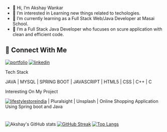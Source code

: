 - 👋 Hi, I’m Akshay Wankar
- 👀 I’m interested in Learning new things related to techologies.
- 🌱 I’m currently learning as a Full Stack Web/Java Developer at Masai School.
- 💞️ I’m a Full Stack Java Developer who fucuses on scure application with clean and efficient code.

## :link: Connect With Me
[![portfolio](https://img.shields.io/badge/my_portfolio-000?style=for-the-badge&logo=ko-fi&logoColor=white)](https://akshay3-portfolio.netlify.app/)
[![linkedin](https://img.shields.io/badge/linkedin-0A66C2?style=for-the-badge&logo=linkedin&logoColor=white)](https://www.linkedin.com/in/akshay-d-wankar-394926169/)
<!-- [![twitter](https://img.shields.io/badge/twitter-1DA1F2?style=for-the-badge&logo=twitter&logoColor=white)](https://twitter.com/) -->
Tech Stack 

JAVA | MYSQL | SPRING BOOT | JAVASCRIPT | HTML5 | CSS | C++ | C

Interesting On My Project

[![lifestylestoreindia](https://img.shields.io/badge/LifestylestoreIndia-000?style=for-the-badge&logo=ko-fi&logoColor=white)](https://akshay-lifestylestoreindia.netlify.app/) | Pluralsight | Unsplash | Online Shopping Application Using Spring boot and Java

#
<p align="center">
<!-- <img width="48%" src="https://github-readme-stats.vercel.app/api?username=akshaydwankar3&show_icons=true&theme=dark&title_color=ff8000&text_color=ffffff&bg_color=6a6a6a&locale=en&hide_border=true" alt="akshaydwankar3" />
<img width="48%" src="https://github-readme-streak-stats.herokuapp.com/?user=akshaydwankar3&theme=highcontrast&hide_border=true" alt="akshaydwankar3" />
<img width="40%" src="https://github-readme-stats.vercel.app/api/top-langs?username=akshaydwankar3&show_icons=true&theme=dark&title_color=ff8000&text_color=ffffff&bg_color=6a6a6a&locale=en&layout=compact&hide_border=true" alt="akshaydwankar3" />  -->

  ![Akshay's GitHub stats](https://github-readme-stats.vercel.app/api?username=akshaydwankar3&show_icons=true&theme=dark)
[![GitHub Streak](https://github-readme-streak-stats.herokuapp.com?user=akshaydwankar3&theme=dark&date_format=M%20j%5B%2C%20Y%5D)](https://git.io/streak-stats)
[![Top Langs](https://github-readme-stats.vercel.app/api/top-langs/?username=akshaydwankar3&layout=compact&theme=dark)](https://github.com/akshaydwankar3/github-readme-stats)








<!-- - 📫 How to reach me ... -->

<!---
akshaydwankar3/akshaydwankar3 is a ✨ special ✨ repository because its `README.md` (this file) appears on your GitHub profile.
You can click the Preview link to take a look at your changes.
--->

